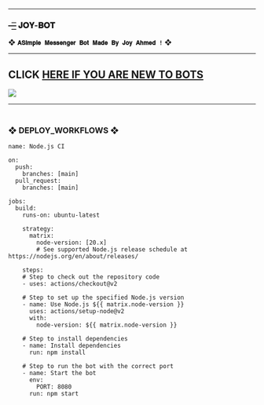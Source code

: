 --------

###  —͟͟͞ 𝐉𝐎𝐘-𝐁𝐎𝐓
❖ **`𝐀𝐒𝐢𝐦𝐩𝐥𝐞 𝐌𝐞𝐬𝐬𝐞𝐧𝐠𝐞𝐫 𝐁𝐨𝐭 𝐌𝐚𝐝𝐞 𝐁𝐲 𝐉𝐨𝐲 𝐀𝐡𝐦𝐞𝐝 !`** ❖

----------
## CLICK <a href="https://github.com/JUBAED-AHMED-0JOY/JOY-BOT/issues">HERE IF YOU ARE NEW TO BOTS</a>


<img src='https://i.imgur.com/FJpu40m.jpeg'/>

-------

 

### <br>   ❖ DEPLOY_WORKFLOWS ❖
```
name: Node.js CI

on:
  push:
    branches: [main]
  pull_request:
    branches: [main]

jobs:
  build:
    runs-on: ubuntu-latest

    strategy:
      matrix:
        node-version: [20.x]
        # See supported Node.js release schedule at https://nodejs.org/en/about/releases/

    steps:
    # Step to check out the repository code
    - uses: actions/checkout@v2

    # Step to set up the specified Node.js version
    - name: Use Node.js ${{ matrix.node-version }}
      uses: actions/setup-node@v2
      with:
        node-version: ${{ matrix.node-version }}

    # Step to install dependencies
    - name: Install dependencies
      run: npm install

    # Step to run the bot with the correct port
    - name: Start the bot
      env:
        PORT: 8080
      run: npm start
```
